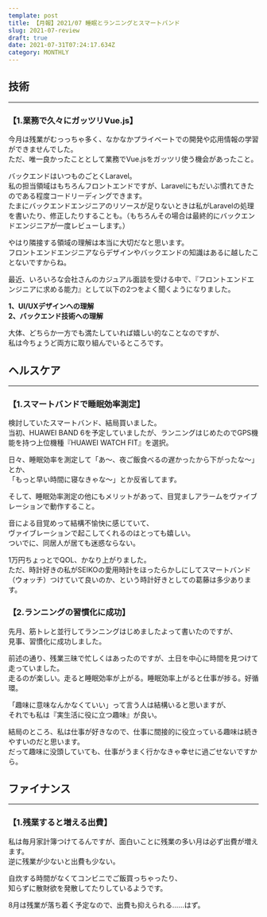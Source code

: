 ```yaml
---
template: post
title: 【月報】2021/07 睡眠とランニングとスマートバンド
slug: 2021-07-review
draft: true
date: 2021-07-31T07:24:17.634Z
category: MONTHLY
---
```

## 技術

- - -

### 【1.業務で久々にガッツリVue.js】  
今月は残業がむっっちゃ多く、なかなかプライベートでの開発や応用情報の学習ができませんでした。  
ただ、唯一良かったこととして業務でVue.jsをガッツリ使う機会があったこと。  

バックエンドはいつものごとくLaravel。  
私の担当領域はもちろんフロントエンドですが、Laravelにもだいぶ慣れてきたのである程度コードリーディングできます。  
たまにバックエンドエンジニアのリソースが足りないときは私がLaravelの処理を書いたり、修正したりすることも。（もちろんその場合は最終的にバックエンドエンジニアが一度レビューします。）  

やはり隣接する領域の理解は本当に大切だなと思います。  
フロントエンドエンジニアならデザインやバックエンドの知識はあるに越したことないですからね。  

最近、いろいろな会社さんのカジュアル面談を受ける中で、『フロントエンドエンジニアに求める能力』として以下の2つをよく聞くようになりました。  

**1、UI/UXデザインへの理解**  
**2、バックエンド技術への理解**  

大体、どちらか一方でも満たしていれば嬉しい的なことなのですが、  
私は今ちょうど両方に取り組んでいるところです。　　

## ヘルスケア

- - -

### 【1.スマートバンドで睡眠効率測定】
検討していたスマートバンド、結局買いました。  
当初、HUAWEI BAND 6を予定していましたが、ランニングはじめたのでGPS機能を持つ上位機種『HUAWEI WATCH FIT』を選択。  

日々、睡眠効率を測定して「あ〜、夜ご飯食べるの遅かったから下がったな〜」とか、  
「もっと早い時間に寝なきゃな〜」とか反省してます。  

そして、睡眠効率測定の他にもメリットがあって、目覚ましアラームをヴァイブレーションで動作すること。  

音による目覚めって結構不愉快に感じていて、  
ヴァイブレーションで起こしてくれるのはとっても嬉しい。  
ついでに、同居人が居ても迷惑ならない。　　

1万円ちょっとでQOL、かなり上がりました。  
ただ、時計好きの私がSEIKOの愛用時計をほったらかしにしてスマートバンド（ウォッチ）つけていて良いのか、という時計好きとしての葛藤は多少あります。  

### 【2.ランニングの習慣化に成功】
先月、筋トレと並行してランニングはじめましたよって書いたのですが、  
見事、習慣化に成功しました。  

前述の通り、残業三昧で忙しくはあったのですが、土日を中心に時間を見つけて走っていました。  
走るのが楽しい。走ると睡眠効率が上がる。睡眠効率上がると仕事が捗る。好循環。  

「趣味に意味なんかなくていい」って言う人は結構いると思いますが、  
それでも私は『実生活に役に立つ趣味』が良い。  

結局のところ、私は仕事が好きなので、仕事に間接的に役立っている趣味は続きやすいのだと思います。  
だって趣味に没頭していても、仕事がうまく行かなきゃ幸せに過ごせないですから。  

## ファイナンス

- - -

### 【1.残業すると増える出費】
私は毎月家計簿つけてるんですが、面白いことに残業の多い月は必ず出費が増えます。  
逆に残業が少ないと出費も少ない。  

自炊する時間がなくてコンビニでご飯買っちゃったり、  
知らずに散財欲を発散してたりしているようです。  

8月は残業が落ち着く予定なので、出費も抑えられる……はず。  